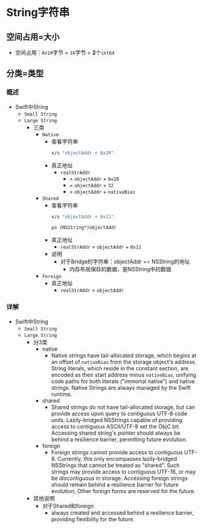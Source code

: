 # String字符串

## 空间占用=大小

* 空间占用：`0x10`字节 = `16`字节 = **2**个`int64`

## 分类=类型

### 概述

* Swift中String
  * `Small String`
  * `Large String`
    * 三类
      * `Native`
        * 查看字符串
          ```bash
          x/s "objectAddr + 0x20"
          ```
        * 真正地址
          * `realStrAddr`
            * = `objectAddr` + `0x20`
            * = `objectAddr` + `32`
            * = `objectAddr` + `nativeBias`
      * `Shared`
        * 查看字符串
          ```bash
          x/s "objectAddr + 0x11"
          
          po (NSString*)objectAddr
          ```
        * 真正地址
          * `realStrAddr` = `objectAddr` + `0x11`
        * 说明
          * 对于Bridge的字符串：objectAddr == NSString的地址
            * 内存布局保存的数据，是NSString中的数据
      * `Foreign`
        * 真正地址
          * `realStrAddr` = `objectAddr`

### 详解

* Swift中String
  * `Small String`
  * `Large String`
    * 分3类
      * native
        * Native strings have tail-allocated storage, which begins at an offset of `nativeBias` from the storage object's address. String literals, which reside in the constant section, are encoded as their start address minus `nativeBias`, unifying code paths for both literals ("immortal native") and native strings. Native Strings are always managed by the Swift runtime.
      * shared
        * Shared strings do not have tail-allocated storage, but can provide access upon query to contiguous UTF-8 code units. Lazily-bridged NSStrings capable of providing access to contiguous ASCII/UTF-8 set the ObjC bit. Accessing shared string's pointer should always be behind a resilience barrier, permitting future evolution.
      * foreign
        * Foreign strings cannot provide access to contiguous UTF-8. Currently, this only encompasses lazily-bridged NSStrings that cannot be treated as "shared". Such strings may provide access to contiguous UTF-16, or may be discontiguous in storage. Accessing foreign strings should remain behind a resilience barrier for future evolution. Other foreign forms are reserved for the future.
    * 其他说明
      * 对于Shared和foreign
        * always created and accessed behind a resilience barrier, providing flexibility for the future.
